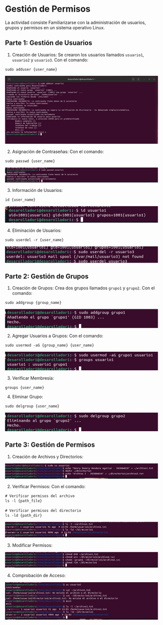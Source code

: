 # Gestión de Permisos

La actividad consiste Familiarizarse con la administración de usuarios, grupos y permisos en un sistema operativo Linux.

## Parte 1: Gestión de Usuarios

1.  Creación de Usuarios: Se crearon los usuarios llamados `usuario1`, `usuario2` y `usuario3`.
Con el comando:
```code
sudo adduser {user_name}
```
![Imagen 1](/actividad3/imgs/img1.jpeg "Imagen 1")

2.  Asignación de Contraseñas:
Con el comando:
```code
sudo passwd {user_name}
```
![Imagen 1](/actividad3/imgs/img2.jpeg "Imagen 1")

3.  Información de Usuarios: 
```code
id {user_name}
```
![Imagen 1](/actividad3/imgs/img3.jpeg "Imagen 1")

4.  Eliminación de Usuarios:
```code
sudo userdel -r {user_name}
```
![Imagen 1](/actividad3/imgs/img4.jpeg "Imagen 1")

## Parte 2: Gestión de Grupos

1.  Creación de Grupos: Crea dos grupos llamados `grupo1` y `grupo2`.
Con el comando:
```code
sudo addgroup {group_name}
```
![Imagen 1](/actividad3/imgs/img5.jpeg "Imagen 1")

2.  Agregar Usuarios a Grupos:
Con el comando:
```code
sudo usermod -aG {group_name} {user_name}
```
![Imagen 1](/actividad3/imgs/img6.jpeg "Imagen 1")

3.  Verificar Membresía:
```code
groups {user_name}
```

4.  Eliminar Grupo:
```code
sudo delgroup {user_name}
```
![Imagen 1](/actividad3/imgs/img7.jpeg "Imagen 1")


## Parte 3: Gestión de Permisos

1.  Creación de Archivos y Directorios:

![Imagen 1](/actividad3/imgs/img8.jpeg "Imagen 1")

2.  Verificar Permisos:
Con el comando:
```code
# Verificar permisos del archivo
ls -l {path_file}

# Verificar permisos del directorio
ls -ld {path_dir}
```
![Imagen 1](/actividad3/imgs/img9.jpeg "Imagen 1")


3.  Modificar Permisos:

![Imagen 1](/actividad3/imgs/img10.jpeg "Imagen 1")


4.  Comprobación de Acceso:

![Imagen 1](/actividad3/imgs/img11.jpeg "Imagen 1")
